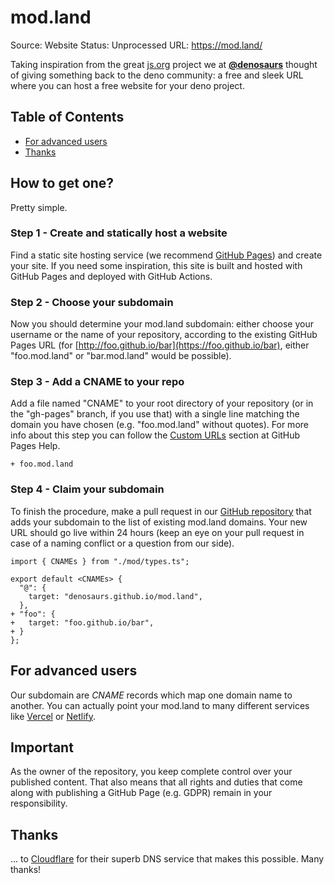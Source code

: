 # mod.land

Source: Website
Status: Unprocessed
URL: https://mod.land/

Taking inspiration from the great [js.org](https://js.org/) project we at **[@denosaurs](https://github.com/denosaurs)** thought of giving something back to the deno community: a free and sleek URL where you can host a free website for your deno project.

## Table of Contents

- [For advanced users](https://mod.land/)
- [Thanks](https://mod.land/)

## How to get one?

Pretty simple.

### Step 1 - Create and statically host a website

Find a static site hosting service (we recommend [GitHub Pages](https://help.github.com/pages/)) and create your site. If you need some inspiration, this site is built and hosted with GitHub Pages and deployed with GitHub Actions.

### Step 2 - Choose your subdomain

Now you should determine your mod.land subdomain: either choose your username or the name of your repository, according to the existing GitHub Pages URL (for [http://foo.github.io/bar](https://foo.github.io/bar), either "foo.mod.land" or "bar.mod.land" would be possible).

### Step 3 - Add a CNAME to your repo

Add a file named "CNAME" to your root directory of your repository (or in the "gh-pages" branch, if you use that) with a single line matching the domain you have chosen (e.g. "foo.mod.land" without quotes). For more info about this step you can follow the [Custom URLs](https://docs.github.com/en/github/working-with-github-pages/configuring-a-custom-domain-for-your-github-pages-site) section at GitHub Pages Help.

```
+ foo.mod.land

```

### Step 4 - Claim your subdomain

To finish the procedure, make a pull request in our [GitHub repository](https://github.com/denosaurs/mod.land) that adds your subdomain to the list of existing mod.land domains. Your new URL should go live within 24 hours (keep an eye on your pull request in case of a naming conflict or a question from our side).

```
import { CNAMEs } from "./mod/types.ts";

export default <CNAMEs> {
  "@": {
    target: "denosaurs.github.io/mod.land",
  },
+ "foo": {
+   target: "foo.github.io/bar",
+ }
};

```

## For advanced users

Our subdomain are *CNAME* records which map one domain name to another. You can actually point your mod.land to many different services like [Vercel](https://vercel.com/) or [Netlify](https://netlify.com/).

## Important

As the owner of the repository, you keep complete control over your published content. That also means that all rights and duties that come along with publishing a GitHub Page (e.g. GDPR) remain in your responsibility.

## Thanks

... to [Cloudflare](https://www.cloudflare.com/) for their superb DNS service that makes this possible. Many thanks!